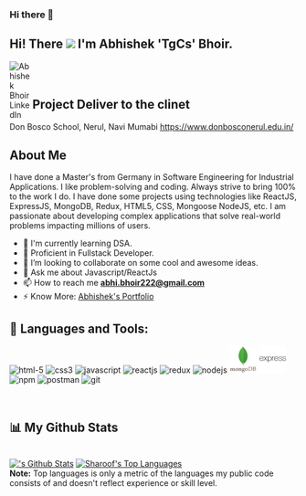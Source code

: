 ### Hi there 👋

<!--
**Abhibhoir222/Abhibhoir222** is a ✨ _special_ ✨ repository because its `README.md` (this file) appears on your GitHub profile.

Here are some ideas to get you started:

- 🔭 I’m currently working on ...
- 🌱 I’m currently learning ...
- 👯 I’m looking to collaborate on ...
- 🤔 I’m looking for help with ...
- 💬 Ask me about ...
- 📫 How to reach me: ...
- 😄 Pronouns: ...
- ⚡ Fun fact: ...
-->
<!-- **Abhibhoir222/Abhibhoir222** is a ✨ _special_ ✨ repository because its `README.md` (this file) appears on your GitHub profile. -->
## Hi! There  <img src="https://media.giphy.com/media/hvRJCLFzcasrR4ia7z/giphy.gif" width="25px"> I'm Abhishek 'TgCs' Bhoir.

<a href="https://www.linkedin.com/in/abhishek-bhoir-0a242212b/">
  <img align="left" alt="Abhishek Bhoir LinkedIn" width="40px" src="https://img.icons8.com/color/48/linkedin.png" />
</a>
<!-- <a href="https://twitter.com/Sharoof_Khan73">
  <img align="left" alt="Sharoof Khan | Twitter" width="40px" src="https://raw.githubusercontent.com/peterthehan/peterthehan/master/assets/twitter.svg" />
</a> -->

<br/>
<br/>

## Project Deliver to the clinet 
Don Bosco School, Nerul, Navi Mumabi https://www.donbosconerul.edu.in/


## About Me
I have done a Master's from Germany in Software Engineering for Industrial Applications. I like problem-solving and coding. Always strive to bring 100% to the work I do. I have done some projects using technologies like ReactJS, ExpressJS, MongoDB, Redux, HTML5, CSS, Mongoose NodeJS, etc. I am passionate about developing complex applications that solve real-world problems impacting millions of users.


- 🌱 I'm currently learning DSA.
- 🔭 Proficient in Fullstack Developer.
- 👯 I’m looking to collaborate on some cool and awesome ideas.
- 💬 Ask me about Javascript/ReactJs 
-  📫 How to reach me **abhi.bhoir222@gmail.com**
- ⚡ Know More: <a href="https://porthfolioabhishekbhoir.vercel.app/" target = "_blank">Abhishek's Portfolio</a> 

## 🚀 Languages and Tools:

<p align="left"> 
    <img src="https://img.icons8.com/color/48/000000/html-5.png" alt="html-5"/> 
    <img src="https://img.icons8.com/color/48/000000/css3.png" alt="css3"/>
    <img src="https://img.icons8.com/color/48/000000/javascript.png" alt="javascript"/>
    <img src="https://img.icons8.com/officel/80/000000/react.png" alt="reactjs"  width="48" height="48"/>
    <img src="https://img.icons8.com/color/48/000000/redux.png" alt="redux"/>
    <img src="https://img.icons8.com/color/48/000000/nodejs.png" alt="nodejs"/> 
    <img src="https://raw.githubusercontent.com/devicons/devicon/master/icons/mongodb/mongodb-original-wordmark.svg" alt="mongodb" width="48" height="48"/>
    <img src="https://raw.githubusercontent.com/devicons/devicon/master/icons/express/express-original-wordmark.svg" alt="express" width="48" height="48"/>
    <img src="https://img.icons8.com/color/48/000000/npm.png"  alt="npm"/>   
    <img src="https://www.vectorlogo.zone/logos/getpostman/getpostman-icon.svg" alt="postman" width="45" height="45" alt="postman"/>
    <img src="https://img.icons8.com/color/48/000000/git.png" alt="git"/>
    
</p>

<br/>

## 📊 My Github Stats

  <br/>
    <a href="https://github.com/Abhibhoir222/"><img alt="'s Github Stats" src="https://github-readme-stats.vercel.app/api?username=Abhibhoir222&show_icons=true&count_private=true&theme=react&hide_border=true&bg_color=0D1117" /></a>
  <a href="https://github.com/Abhibhoir222/"><img alt="Sharoof's Top Languages" src="https://github-readme-stats.vercel.app/api/top-langs/?username=Abhibhoir222&langs_count=8&count_private=true&layout=compact&theme=react&hide_border=true&bg_color=0D1117" /></a>
  <!-- [![Top Langs](https://github-readme-stats.vercel.app/api/top-langs/?username=Abhibhoir222)](https://github.com/Abhibhoir222/github-readme-stats) -->
  <!-- <a href = "https://github-readme-stats.vercel.app/api/top-langs/?username=Abhibhoir222"(https://github.com/Abhibhoir222/github-readme-stats) -->

  <br/>
  <b>Note:</b> Top languages is only a metric of the languages my public code consists of and doesn't reflect experience or skill level.

